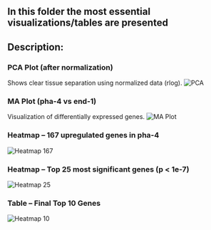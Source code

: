 ## In this folder the most essential visualizations/tables are presented
## Description:

### PCA Plot (after normalization)
Shows clear tissue separation using normalized data (rlog).
![PCA](figures/pca_normalized.png)

### MA Plot (pha-4 vs end-1)
Visualization of differentially expressed genes.
![MA Plot](figures/ma_plot_pha4_vs_end1.png)

### Heatmap – 167 upregulated genes in pha-4
![Heatmap 167](figures/heatmap_upregulated_167.png)

### Heatmap – Top 25 most significant genes (p < 1e-7)
![Heatmap 25](figures/heatmap_top25.png)

### Table – Final Top 10 Genes
![Heatmap 10](figures/heatmap_top10_pvalue.png)

